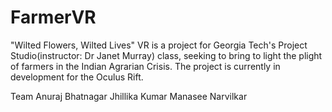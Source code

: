# FarmerVR

"Wilted Flowers, Wilted Lives" VR is a project for Georgia Tech's Project Studio(instructor: Dr Janet Murray) class, seeking to bring to light the plight of farmers in the Indian Agrarian Crisis. The project is currently in development for the Oculus Rift.



Team
Anuraj Bhatnagar
Jhillika Kumar
Manasee Narvilkar
